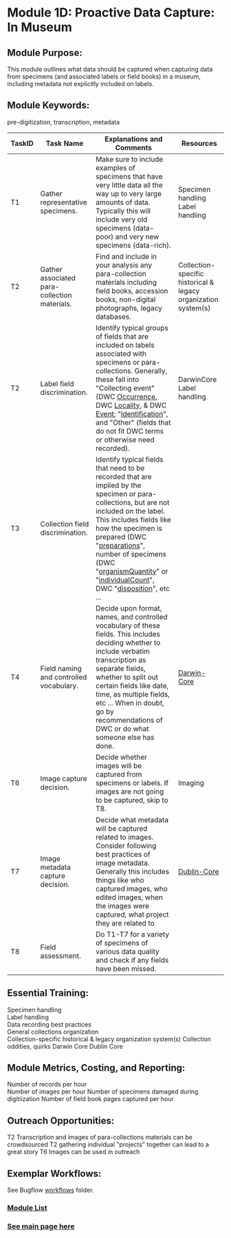 # Module 1D: Proactive Data Capture: In Museum

## Module Purpose: 
This module outlines what data should be captured when capturing data from specimens (and associated labels or field books) in a museum, including metadata not explicitly included on labels. 

## Module Keywords: 
pre-digitization, transcription, metadata


| TaskID | Task Name | Explanations and Comments | Resources |
|--------|-----------|---------------------------|-----------|
|T1|Gather representative specimens. | Make sure to include examples of specimens that have very little data all the way up to very large amounts of data. Typically this will include very old specimens (data-poor) and very new specimens (data-rich).|Specimen handling  Label handling|
|T2|Gather associated para-collection materials. |Find and include in your analysis any para-collection materials including field books, accession books, non-digital photographs, legacy databases.|Collection-specific historical & legacy organization system(s)|
|T2|Label field discrimination.| Identify typical groups of fields that are included on labels associated with specimens or para-collections. Generally, these fall into "Collecting event" (DWC [Occurrence](https://dwc.tdwg.org/terms/#occurrence), DWC [Locality](https://dwc.tdwg.org/terms/#location), & DWC [Event](https://dwc.tdwg.org/terms/#event); "[Identification](https://dwc.tdwg.org/terms/#identification)", and "Other" (fields that do not fit DWC terms or otherwise need recorded).|DarwinCore  Label handling|
|T3|Collection field discrimination. | Identify typical fields that need to be recorded that are implied by the specimen or para-collections, but are not included on the label. This includes fields like how the specimen is prepared (DWC "[preparations](http://rs.tdwg.org/dwc/terms/preparations)", number of specimens (DWC "[organismQuantity](http://rs.tdwg.org/dwc/terms/organismQuantity)" or "[individualCount](http://rs.tdwg.org/dwc/terms/individualCount)", DWC "[disposition](http://rs.tdwg.org/dwc/terms/disposition)", etc ...||
|T4| Field naming and controlled vocabulary.| Decide upon format, names, and controlled vocabulary of these fields. This includes deciding whether to include verbatim transcription as separate fields, whether to split out certain fields like date, time, as multiple fields, etc ... When in doubt, go by recommendations of DWC or do what someone else has done.|[Darwin-Core](https://dwc.tdwg.org/terms/)|
|T6| Image capture decision. |Decide whether images will be captured from specimens or labels. If images are not going to be captured, skip to T8.|Imaging|
|T7| Image metadata capture decision. |Decide what metadata will be captured related to images. Consider following best practices of image metadata. Generally this includes things like who captured images, who edited images, when the images were captured, what project they are related to|[Dublin-Core](https://www.dublincore.org/specifications/dublin-core/dcmi-terms/)|
|T8|Field assessment.|Do T1-T7 for a variety of specimens of various data quality and check if any fields have been missed.||


## Essential Training: 
Specimen handling  
Label handling  
Data recording best practices  
General collections organization  
Collection-specific historical & legacy organization system(s)
Collection oddities, quirks
Darwin Core 
Dublin Core

## Module Metrics, Costing, and Reporting: 
Number of records per hour  
Number of images per hour
Number of specimens damaged during digitiization
Number of field book pages captured per hour

## Outreach Opportunities: 
T2 Transcription and images of para-collections materials can be crowdsourced
T2 gathering individual "projects" together can lead to a great story
T6 Images can be used in outreach

## Exemplar Workflows: 
See Bugflow [workflows](https://github.com/EntCollNet/BugFlow/tree/master/workflows) folder. 

### [Module List](https://entcollnet.github.io/BugFlow/modules/)
### [See main page here](https://entcollnet.github.io/BugFlow/)
